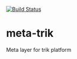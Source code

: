 [![Build Status](https://travis-ci.org/trikset/meta-trik.svg?branch=master)](https://travis-ci.org/trikset/meta-trik)
# meta-trik
Meta layer for trik platform
